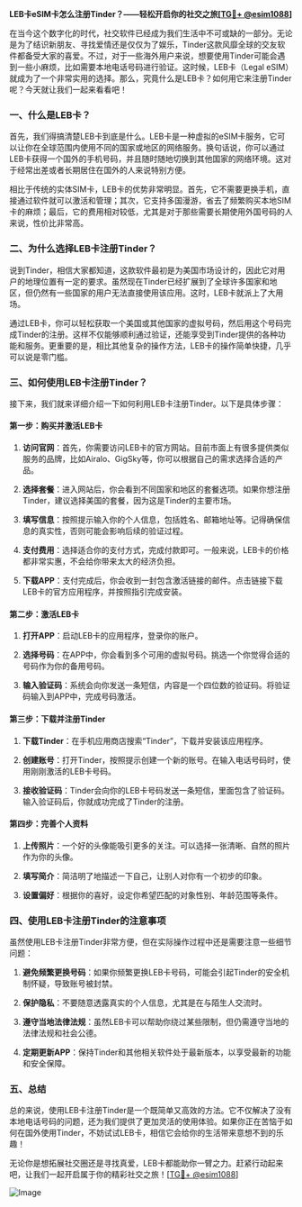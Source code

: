 **LEB卡eSIM卡怎么注册Tinder？——轻松开启你的社交之旅[[TG💪+ @esim1088](https://t.me/s/esim1088)]**

在当今这个数字化的时代，社交软件已经成为我们生活中不可或缺的一部分。无论是为了结识新朋友、寻找爱情还是仅仅为了娱乐，Tinder这款风靡全球的交友软件都备受大家的喜爱。不过，对于一些海外用户来说，想要使用Tinder可能会遇到一些小麻烦，比如需要本地电话号码进行验证。这时候，LEB卡（Legal eSIM）就成为了一个非常实用的选择。那么，究竟什么是LEB卡？如何用它来注册Tinder呢？今天就让我们一起来看看吧！

### 一、什么是LEB卡？

首先，我们得搞清楚LEB卡到底是什么。LEB卡是一种虚拟的eSIM卡服务，它可以让你在全球范围内使用不同的国家或地区的网络服务。换句话说，你可以通过LEB卡获得一个国外的手机号码，并且随时随地切换到其他国家的网络环境。这对于经常出差或者长期居住在国外的人来说特别方便。

相比于传统的实体SIM卡，LEB卡的优势非常明显。首先，它不需要更换手机，直接通过软件就可以激活和管理；其次，它支持多国漫游，省去了频繁购买本地SIM卡的麻烦；最后，它的费用相对较低，尤其是对于那些需要长期使用外国号码的人来说，性价比非常高。

### 二、为什么选择LEB卡注册Tinder？

说到Tinder，相信大家都知道，这款软件最初是为美国市场设计的，因此它对用户的地理位置有一定的要求。虽然现在Tinder已经扩展到了全球许多国家和地区，但仍然有一些国家的用户无法直接使用该应用。这时，LEB卡就派上了大用场。

通过LEB卡，你可以轻松获取一个美国或其他国家的虚拟号码，然后用这个号码完成Tinder的注册。这样不仅能够顺利通过验证，还能享受到Tinder提供的各种功能和服务。更重要的是，相比其他复杂的操作方法，LEB卡的操作简单快捷，几乎可以说是零门槛。

### 三、如何使用LEB卡注册Tinder？

接下来，我们就来详细介绍一下如何利用LEB卡注册Tinder。以下是具体步骤：

#### 第一步：购买并激活LEB卡

1. **访问官网**：首先，你需要访问LEB卡的官方网站。目前市面上有很多提供类似服务的品牌，比如Airalo、GigSky等，你可以根据自己的需求选择合适的产品。
   
2. **选择套餐**：进入网站后，你会看到不同国家和地区的套餐选项。如果你想注册Tinder，建议选择美国的套餐，因为这是Tinder的主要市场。

3. **填写信息**：按照提示输入你的个人信息，包括姓名、邮箱地址等。记得确保信息的真实性，否则可能会影响后续的验证过程。

4. **支付费用**：选择适合你的支付方式，完成付款即可。一般来说，LEB卡的价格都非常实惠，不会给你带来太大的经济负担。

5. **下载APP**：支付完成后，你会收到一封包含激活链接的邮件。点击链接下载LEB卡的官方应用程序，并按照指引完成安装。

#### 第二步：激活LEB卡

1. **打开APP**：启动LEB卡的应用程序，登录你的账户。

2. **选择号码**：在APP中，你会看到多个可用的虚拟号码。挑选一个你觉得合适的号码作为你的备用号码。

3. **输入验证码**：系统会向你发送一条短信，内容是一个四位数的验证码。将验证码输入到APP中，完成号码激活。

#### 第三步：下载并注册Tinder

1. **下载Tinder**：在手机应用商店搜索“Tinder”，下载并安装该应用程序。

2. **创建账号**：打开Tinder，按照提示创建一个新的账号。在输入电话号码时，使用刚刚激活的LEB卡号码。

3. **接收验证码**：Tinder会向你的LEB卡号码发送一条短信，里面包含了验证码。输入验证码后，你就成功完成了Tinder的注册。

#### 第四步：完善个人资料

1. **上传照片**：一个好的头像能吸引更多的关注。可以选择一张清晰、自然的照片作为你的头像。

2. **填写简介**：简洁明了地描述一下自己，让别人对你有一个初步的印象。

3. **设置偏好**：根据你的喜好，设定你希望匹配的对象性别、年龄范围等条件。

### 四、使用LEB卡注册Tinder的注意事项

虽然使用LEB卡注册Tinder非常方便，但在实际操作过程中还是需要注意一些细节问题：

1. **避免频繁更换号码**：如果你频繁更换LEB卡号码，可能会引起Tinder的安全机制怀疑，导致账号被封禁。

2. **保护隐私**：不要随意透露真实的个人信息，尤其是在与陌生人交流时。

3. **遵守当地法律法规**：虽然LEB卡可以帮助你绕过某些限制，但仍需遵守当地的法律法规和社会公德。

4. **定期更新APP**：保持Tinder和其他相关软件处于最新版本，以享受最新的功能和安全保障。

### 五、总结

总的来说，使用LEB卡注册Tinder是一个既简单又高效的方法。它不仅解决了没有本地电话号码的问题，还为我们提供了更加灵活的使用体验。如果你正在苦恼于如何在国外使用Tinder，不妨试试LEB卡，相信它会给你的生活带来意想不到的乐趣！

无论你是想拓展社交圈还是寻找真爱，LEB卡都能助你一臂之力。赶紧行动起来吧，让我们一起开启属于你的精彩社交之旅！[[TG💪+ @esim1088](https://t.me/s/esim1088)] 

![Image](https://i.postimg.cc/4NQfJmqS/Snipaste-2025-05-13-00-14-12.png)